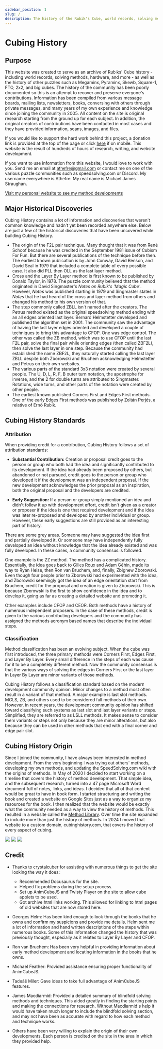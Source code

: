 ```yaml
---
sidebar_position: 1
slug: /
description: The history of the Rubik's Cube, world records, solving methods, Megaminx, Pyraminx, Skewb, Square-1, and more.
---
```


# Cubing History

## Purpose

This website was created to serve as an archive of Rubiks' Cube history - including world records, solving methods, hardware, and more - as well as the history of other puzzles such as Megaminx, Pyraminx, Skewb, Square-1, FTO, 2x2, and big cubes. The history of the community has been poorly documented so this is an attempt to recover and preserve everyone's contributions. Information has been compiled from various message boards, mailing lists, newsletters, books, conversing with others through private messages, and many years of my own experience and knowledge since joining the community in 2005. All content on the site is original research starting from the ground up for each subject. In addition, the original creators of contributions have been contacted in most cases and they have provided information, scans, images, and files.

If you would like to support the hard work behind this project, a donation link is provided at the top of the page or click <a href="https://www.paypal.com/donate/?hosted_button_id=4TMHMJNVB62YY">here</a> if on mobile. This website is the result of hundreds of hours of research, writing, and website development.

If you want to use information from this website, I would love to work with you. Send me an email at athefre@gmail.com or contact me on one of the various puzzle communities such as speedsolving.com or Discord. My username everywhere is Athefre. My real name is Michael James Straughan.

[Visit my personal website to see my method developments](https://sites.google.com/site/athefre)

## Major Historical Discoveries

Cubing History contains a lot of information and discoveries that weren't common knowledge and hadn't yet been recorded anywhere else. Below are just a few of the historical discoveries that have been uncovered while building Cubing History.

- The origin of the F2L pair technique. Many thought that it was from René Schoof because he was credited in the September 1981 issue of Cubism For Fun. But there are several publications of the technique before then. The earliest known publication is by John Conway, David Benson, and David Seal in 1979 that included a complete table of every possible case. It also did PLL then OLL as the last layer method.
- Cross and the Layer By Layer method is first known to be published by Donald Taylor, in 1978. The puzzle community believed that the method originated in David Singmaster's _Notes on Rubik's 'Magic Cube'_. However, _Notes_ was published starting in 1979 and Singmaster states in _Notes_ that he had heard of the cross and layer method from others and changed his method to his own version of that.
- The step commonly called ZBLL isn't named after the creators. The Petrus method existed as the original speedsolving method ending with an all edges oriented last layer. Bernard Helmstetter developed and published the algorithm set in 2001. The community saw the advantage of having the last layer edges oriented and developed a couple of techniques to bring this advantage to CFOP. One was edge control. The other was called the ZB method, which was to use CFOP until the last F2L pair, solve the final pair while orienting edges (then called ZBF2L), then solve the last layer in one step. Because the community had established the name ZBF2L, they naturally started calling the last layer ZBLL despite both Zborowski and Bruchem acknowledging Helmstetter and Petrus on their own websites.
- The various parts of the standard 3x3 notation were created by several people. The U, D, L, R, F, B outer turn notation, the apostrophe for inverse, and the 2 for double turns are attributed to Singmaster. Rotations, wide turns, and other parts of the notation were created by other people.
- The earliest known published Corners First and Edges First methods. One of the early Edges First methods was published by Zoltán Perjés, a relative of Ernő Rubik.

## Cubing History Standards

### Attribution

When providing credit for a contribution, Cubing History follows a set of attribution standards:

- **Substantial Contribution:** Creation or proposal credit goes to the person or group who both had the idea and significantly contributed to its development. If the idea had already been proposed by others, but abandoned or not pursued, credit goes to the person or group who developed it if the development was an independent proposal. If the new development acknowledges the prior proposal as an inspiration, both the original proposal and the developers are credited.

- **Early Suggestion:** If a person or group simply mentioned an idea and didn't follow it up with development effort, credit isn't given as a creator or proposer if the idea is one that required development and if the idea was later re-proposed and developed by another individual or group. However, these early suggestions are still provided as an interesting part of history.

There are some grey areas. Someone may have suggested the idea first and partially developed it. Or someone may have independently fully developed an idea without knowledge that the idea already existed and was fully developed. In these cases, a community consensus is followed.

One example is the ZZ method. The method has a complicated history. Essentially, the idea goes back to Gilles Roux and Adam Géhin, made its way to Ryan Heise, then Ron van Bruchem, and, finally, Zbignew Zborowski. Even though four people prior to Zborowski had experimented with the idea, and Zborowski seemingly got the idea of an edge orientation start from Bruchem, credit for the proposal and creation is given to Zborowski. This is because Zborowski is the first to show confidence in the idea and to develop it, going as far as creating a detailed website and promoting it.

Other examples include CFOP and CEOR. Both methods have a history of numerous independent proposers. In the case of these methods, credit is given to the various contributing developers and the community has assigned the methods acronym based names that describe the individual steps.

### Classification

Method classification has been an evolving subject. When the cube was first introduced, the three primary methods were Corners First, Edges First, and Layer By Layer. Every small difference in the steps of each was cause for it to be a completely different method. Now the community consensus is that the various ways of solving the edges in Corners First or the last layer in Layer By Layer are minor variants of those methods.

Cubing History follows a classification standard based on the modern development community opinion. Minor changes to a method most often result in a variant of that method. A major example is last slot methods. MGLS, ZB, and others used to be considered full methods of their own. However, in recent years, the development community opinion has shifted toward classifying such systems as last slot and last layer variants or steps. Simplified, they are referred to as LSLL methods. It makes sense to consider them variants or steps not only because they are minor alterations, but also because they can be used in other methods that end with a final corner and edge pair slot.

## Cubing History Origin

Since I joined the community, I have always been interested in method development. From the very beginning I was trying out others' methods, developing my own methods, and updating the SpeedSolving.com wiki with the origins of methods. In May of 2020 I decided to start working on a timeline that covers the history of method development. That simple idea, and the subsequent research, turned into a 47 page Microsoft Word document full of notes, links, and ideas. I decided that all of that content would be great to have in book form. I started structuring and writing the book and created a website on Google Sites just as a way to organize my resources for the book. I then realized that the website would be exactly what the community needed as a way to view the history of methods. This resulted in a website called the [Method Library](https://sites.google.com/view/methodlibrary). Over time the site expanded to include more than just the history of methods. In 2024 I moved that website to a custom domain, cubinghistory.com, that covers the history of every aspect of cubing.

![](img/HomePage/Origin1.png)
![](img/HomePage/Origin2.png)
![](img/HomePage/MethodLibrary.png)

## Credit

- Thanks to crystalcuber for assisting with numerous things to get the site looking the way it does:

  - Recommended Docusaurus for the site.
  - Helped fix problems during the setup process.
  - Set up AnimCubeJS and Twisty Player on the site to allow cube applets to be used.
  - Got archive html links working. This allowed for linking to html pages of old websites that are now stored here.

- Georges Helm: Has been kind enough to look through the books that he owns and confirm my suspicions and provide me details. Helm sent me a lot of information and hand written descriptions of the steps within numerous books. Some of this information changed the history that was previously thought, especially as it relates to Layer By Layer and CFOP.

- Ron van Bruchem: Has been very helpful in providing information about early method development and locating information in the books that he owns.

- Michael Feather: Provided assistance ensuring proper functionality of AnimCubeJS.

- Tadeáš Miler: Gave ideas to take full advantage of AnimCubeJS features.

- James Macdiarmid: Provided a detailed summary of blindfold solving methods and techniques. This aided greatly in finding the starting points and making the connections for research. Without Macdiarmid's help it would have taken much longer to include the blindfold solving section, and may not have been as accurate with regard to how each method and technique works.

- Others have been very willing to explain the origin of their own developments. Each person is credited on the site in the area in which they provided help.

